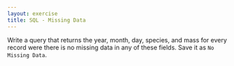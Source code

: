 ```yaml
---
layout: exercise
title: SQL - Missing Data
---
```


Write a query that returns the year, month, day, species, and mass for
every record were there is no missing data in any of these fields. Save
it as `No Missing Data`.

